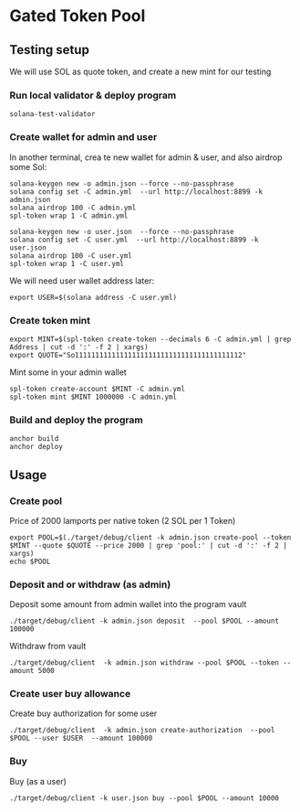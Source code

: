 # Gated Token Pool

## Testing setup

We will use SOL as quote token, and create a new mint for our testing

### Run local validator & deploy program

```
solana-test-validator
```

### Create wallet for admin and user

In another terminal, crea   te new wallet for admin & user, and also airdrop some Sol:

```
solana-keygen new -o admin.json --force --no-passphrase
solana config set -C admin.yml  --url http://localhost:8899 -k admin.json
solana airdrop 100 -C admin.yml
spl-token wrap 1 -C admin.yml
```

```
solana-keygen new -o user.json  --force --no-passphrase
solana config set -C user.yml  --url http://localhost:8899 -k user.json
solana airdrop 100 -C user.yml
spl-token wrap 1 -C user.yml
```

We will need user wallet address later:

```
export USER=$(solana address -C user.yml)
```

### Create token mint 

```
export MINT=$(spl-token create-token --decimals 6 -C admin.yml | grep Address | cut -d ':' -f 2 | xargs)
export QUOTE="So11111111111111111111111111111111111111112"
```


Mint some in your admin wallet

```
spl-token create-account $MINT -C admin.yml
spl-token mint $MINT 1000000 -C admin.yml
```

### Build and deploy the program

```
anchor build
anchor deploy
```

## Usage

### Create pool 

Price of 2000 lamports per native token  (2 SOL per 1 Token) 

```
export POOL=$(./target/debug/client -k admin.json create-pool --token $MINT --quote $QUOTE --price 2000 | grep 'pool:' | cut -d ':' -f 2 | xargs)
echo $POOL
```

### Deposit and or withdraw (as admin)

Deposit some amount from admin wallet into the program vault

```
./target/debug/client -k admin.json deposit  --pool $POOL --amount 100000
```

Withdraw from vault

```
./target/debug/client  -k admin.json withdraw --pool $POOL --token --amount 5000
```

### Create user buy allowance

Create buy authorization for some user

```
./target/debug/client  -k admin.json create-authorization  --pool $POOL --user $USER  --amount 100000
```

### Buy

Buy (as a user)

```
./target/debug/client -k user.json buy --pool $POOL --amount 10000
```